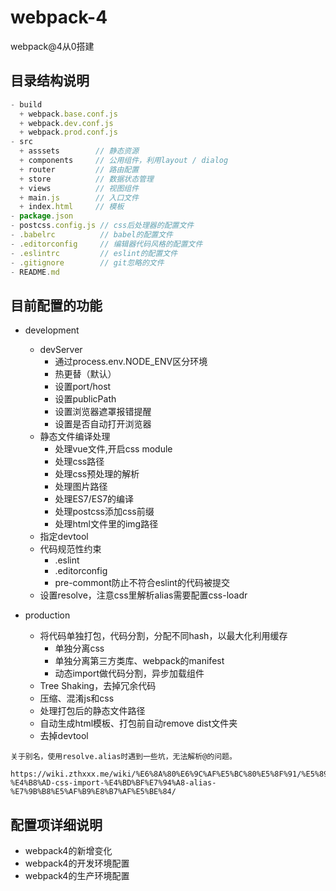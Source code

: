 # webpack-4
webpack@4从0搭建

## 目录结构说明

```js
- build
  + webpack.base.conf.js
  + webpack.dev.conf.js
  + webpack.prod.conf.js
- src
  + asssets        // 静态资源
  + components     // 公用组件，利用layout / dialog
  + router         // 路由配置
  + store          // 数据状态管理
  + views          // 视图组件
  + main.js        // 入口文件
  + index.html     // 模板
- package.json
- postcss.config.js // css后处理器的配置文件
- .babelrc          // babel的配置文件
- .editorconfig     // 编辑器代码风格的配置文件
- .eslintrc         // eslint的配置文件
- .gitignore        // git忽略的文件
- README.md
```

## 目前配置的功能

- development
  + devServer
    * 通过process.env.NODE_ENV区分环境
    * 热更替（默认）
    * 设置port/host
    * 设置publicPath
    * 设置浏览器遮罩报错提醒
    * 设置是否自动打开浏览器
  + 静态文件编译处理
    * 处理vue文件,开启css module
    * 处理css路径
    * 处理css预处理的解析
    * 处理图片路径
    * 处理ES7/ES7的编译
    * 处理postcss添加css前缀
    * 处理html文件里的img路径
  + 指定devtool
  + 代码规范性约束
    * .eslint
    * .editorconfig
    * pre-commont防止不符合eslint的代码被提交
  + 设置resolve，注意css里解析alias需要配置css-loadr

- production
  + 将代码单独打包，代码分割，分配不同hash，以最大化利用缓存
    * 单独分离css
    * 单独分离第三方类库、webpack的manifest
    * 动态import做代码分割，异步加载组件
  + Tree Shaking，去掉冗余代码
  + 压缩、混淆js和css
  + 处理打包后的静态文件路径
  + 自动生成html模板、打包前自动remove dist文件夹
  + 去掉devtool


```
关于别名，使用resolve.alias时遇到一些坑，无法解析@的问题。

https://wiki.zthxxx.me/wiki/%E6%8A%80%E6%9C%AF%E5%BC%80%E5%8F%91/%E5%89%8D%E7%AB%AF/Webpack-%E4%B8%AD-css-import-%E4%BD%BF%E7%94%A8-alias-%E7%9B%B8%E5%AF%B9%E8%B7%AF%E5%BE%84/
```

## 配置项详细说明

- webpack4的新增变化
- webpack4的开发环境配置
- webpack4的生产环境配置



